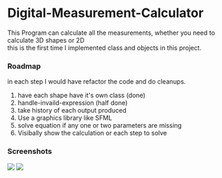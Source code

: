 # Digital-Measurement-Calculator
This Program can calculate all the measurements, whether you need to calculate 3D shapes or 2D <br />
this is the first time I implemented class and objects in this project.

### Roadmap
in each step I would have refactor the code and do cleanups.
1. have each shape have it's own class (done)
2. handle-invaild-expression (half done)
3. take history of each output produced
4. Use a graphics library like SFML
5. solve equation if any one or two parameters are missing
6. Visibally show the calculation or each step to solve

### Screenshots
<img src="https://cdn.discordapp.com/attachments/856379885671940146/856383034218905610/unknown.png">
<img src="https://cdn.discordapp.com/attachments/856379885671940146/856383789113802762/unknown.png">

